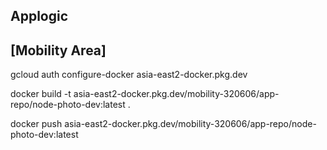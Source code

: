 ## Applogic

## [Mobility Area]

gcloud auth configure-docker asia-east2-docker.pkg.dev

docker build -t asia-east2-docker.pkg.dev/mobility-320606/app-repo/node-photo-dev:latest .

docker push asia-east2-docker.pkg.dev/mobility-320606/app-repo/node-photo-dev:latest
